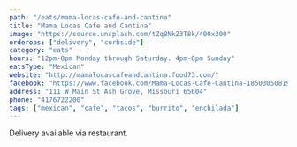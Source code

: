 ```yaml
---
path: "/eats/mama-locas-cafe-and-cantina"
title: "Mama Locas Cafe and Cantina"
image: "https://source.unsplash.com/tZq8NkZ3T8k/400x300"
orderops: ["delivery", "curbside"]
category: "eats"
hours: "12pm-8pm Monday through Saturday. 4pm-8pm Sunday"
eatsType: "Mexican"
website: "http://mamalocascafeandcantina.food73.com/"
facebook: "https://www.facebook.com/Mama-Locas-Cafe-Cantina-185030508190611"
address: "111 W Main St Ash Grove, Missouri 65604"
phone: "4176722200"
tags: ["mexican", "cafe", "tacos", "burrito", "enchilada"]
---
```


Delivery available via restaurant.
